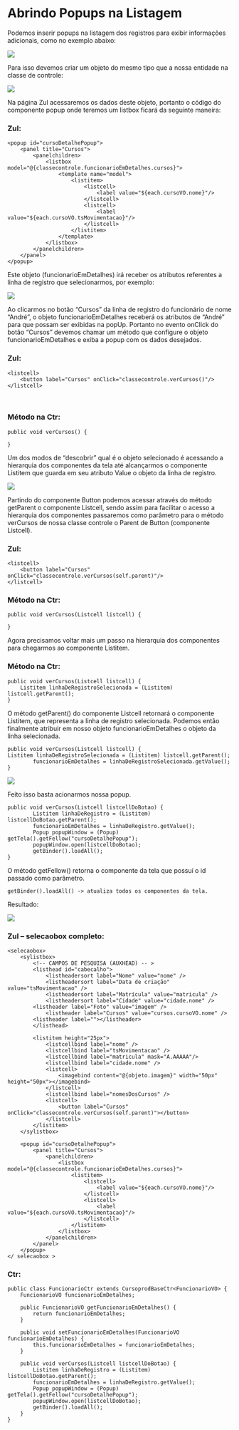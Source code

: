# Abrindo Popups na Listagem

Podemos inserir popups na listagem dos registros para exibir informações adicionais, como no exemplo abaixo:

![](imagens/abrindo_popups_na_listagem_1.png)

Para isso devemos criar um objeto do mesmo tipo que a nossa entidade na classe de controle:

![](imagens/abrindo_popups_na_listagem_2.png)

Na página Zul acessaremos os dados deste objeto, portanto o código do componente popup onde teremos um listbox ficará da seguinte maneira:
 
### Zul:	

	<popup id="cursoDetalhePopup">
		<panel title="Cursos">
			<panelchildren>
				<listbox model="@{classecontrole.funcionarioEmDetalhes.cursos}">
					<template name="model">
						<listitem>
							<listcell>
								<label value="${each.cursoVO.nome}"/>
							</listcell>
							<listcell>
								<label value="${each.cursoVO.tsMovimentacao}"/>
							</listcell>
						</listitem>
					</template>
				</listbox>
			</panelchildren>
		</panel>
	</popup>

Este objeto (funcionarioEmDetalhes) irá receber os atributos referentes a linha de registro que selecionarmos, por exemplo:

![](imagens/abrindo_popups_na_listagem_3.png)

Ao clicarmos no botão “Cursos” da linha de registro do funcionário de nome “André”, o objeto funcionarioEmDetalhes receberá os atributos de “André” para que possam ser exibidas na popUp. Portanto no evento onClick do botão “Cursos” devemos chamar um método que configure o objeto funcionarioEmDetalhes e exiba a popup com os dados desejados. 


### Zul:

	<listcell>
		<button label="Cursos" onClick="classecontrole.verCursos()"/>
	</listcell>
 
### Método na Ctr:	

	public void verCursos() {
	
	}

Um dos modos de “descobrir” qual é o objeto selecionado é acessando a hierarquia dos componentes da tela até alcançarmos o componente Listitem que guarda em seu atributo Value o objeto da linha de registro.

![](imagens/abrindo_popups_na_listagem_4.png)
 
Partindo do componente Button podemos acessar através do método getParent o componente Listcell, sendo assim para facilitar o acesso a hierarquia dos componentes passaremos como parâmetro para o método verCursos de nossa classe controle o Parent de Button (componente Listcell).

### Zul:

	<listcell>
		<button label="Cursos" onClick="classecontrole.verCursos(self.parent)"/>
	</listcell>

### Método na Ctr:	

	public void verCursos(Listcell listcell) {
	
	}

Agora precisamos voltar mais um passo na hierarquia dos componentes para chegarmos ao componente Listitem.
 
### Método na Ctr:	

	public void verCursos(Listcell listcell) {
		Listitem linhaDeRegistroSelecionada = (Listitem) listcell.getParent();
	}

O método getParent() do componente Listcell retornará o componente Listitem, que representa a linha de registro selecionada. 
Podemos então finalmente atribuir em nosso objeto funcionarioEmDetalhes o objeto da linha selecionada.

	public void verCursos(Listcell listcell) {
	Listitem linhaDeRegistroSelecionada = (Listitem) listcell.getParent();
			funcionarioEmDetalhes = linhaDeRegistroSelecionada.getValue();
	}

![](imagens/abrindo_popups_na_listagem_5.png)		
 

Feito isso basta acionarmos nossa popup.

	public void verCursos(Listcell listcellDoBotao) {
			Listitem linhaDeRegistro = (Listitem) listcellDoBotao.getParent();
			funcionarioEmDetalhes = linhaDeRegistro.getValue();
			Popup popupWindow = (Popup) getTela().getFellow("cursoDetalhePopup");
			popupWindow.open(listcellDoBotao);
			getBinder().loadAll();
	}

O método getFellow() retorna o componente da tela que possuí o id passado como parâmetro.

	getBinder().loadAll() -> atualiza todos os componentes da tela.


Resultado:

![](imagens/abrindo_popups_na_listagem_6.png)

### Zul – selecaobox completo:

	<selecaobox>
		<sylistbox>
			<!-- CAMPOS DE PESQUISA (AUXHEAD) -- >				
	  		<listhead id="cabecalho">
	 			<listheadersort label="Nome" value="nome" />
	 			<listheadersort label="Data de criação" value="tsMovimentacao" />
				<listheadersort label="Matrícula" value="matricula" />
				<listheadersort label="Cidade" value="cidade.nome" />
	 	 	<listheader label="Foto" value="imagem" />
				<listheader label="Cursos" value="cursos.cursoVO.nome" />
	   	 	<listheader label=""></listheader>
	 		</listhead>
	
			<listitem height="25px">
	 			<listcellbind label="nome" />
	 			<listcellbind label="tsMovimentacao" />
	 	 		<listcellbind label="matricula" mask="A.AAAAA"/>
				<listcellbind label="cidade.nome" />
				<listcell>
					<imagebind content="@{objeto.imagem}" width="50px" height="50px"></imagebind>
	 	 		</listcell>
				<listcellbind label="nomesDosCursos" />
				<listcell>
	 	 	 		<button label="Cursos" onClick="classecontrole.verCursos(self.parent)"></button>
				</listcell>
			</listitem>
		</sylistbox>
		
		<popup id="cursoDetalhePopup">
			<panel title="Cursos">
				<panelchildren>
					<listbox model="@{classecontrole.funcionarioEmDetalhes.cursos}">
						<listitem>
							<listcell>
								<label value="${each.cursoVO.nome}"/>
							</listcell>
							<listcell>
								<label value="${each.cursoVO.tsMovimentacao}"/>
							</listcell>
						</listitem>
					</listbox>
				</panelchildren>
			</panel>
		</popup>
	</ selecaobox >



### Ctr:


	public class FuncionarioCtr extends CursoprodBaseCtr<FuncionarioVO> {
		FuncionarioVO funcionarioEmDetalhes;
		
		public FuncionarioVO getFuncionarioEmDetalhes() {
	 		return funcionarioEmDetalhes;
		}
	
		public void setFuncionarioEmDetalhes(FuncionarioVO funcionarioEmDetalhes) {
			this.funcionarioEmDetalhes = funcionarioEmDetalhes;
		}
		
		public void verCursos(Listcell listcellDoBotao) {
	 		Listitem linhaDeRegistro = (Listitem) listcellDoBotao.getParent();
	 		funcionarioEmDetalhes = linhaDeRegistro.getValue();
	 		Popup popupWindow = (Popup) getTela().getFellow("cursoDetalhePopup");
	 		popupWindow.open(listcellDoBotao);
	   		getBinder().loadAll();
		}
	}
	





